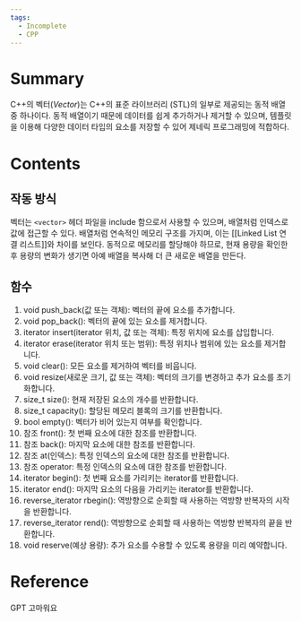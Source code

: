 ```yaml
---
tags:
  - Incomplete
  - CPP
---
```

# Summary

C++의 벡터(*Vector*)는 C++의 표준 라이브러리 (STL)의 일부로 제공되는 동적 배열 중 하나이다. 동적 배열이기 때문에 데이터를 쉽게 추가하거나 제거할 수 있으며, 템플릿을 이용해 다양한 데이터 타입의 요소를 저장할 수 있어 제네릭 프로그래밍에 적합하다.

# Contents

## 작동 방식

벡터는 `<vector>` 헤더 파일을 include 함으로서 사용할 수 있으며, 배열처럼 인덱스로 값에 접근할 수 있다. 배열처럼 연속적인 메모리 구조를 가지며, 이는 [[Linked List 연결 리스트]]와 차이를 보인다. 동적으로 메모리를 할당해야 하므로, 현재 용량을 확인한 후 용량의 변화가 생기면 아예 배열을 복사해 더 큰 새로운 배열을 만든다.

## 함수

1. void push_back(값 또는 객체): 벡터의 끝에 요소를 추가합니다.
2. void pop_back(): 벡터의 끝에 있는 요소를 제거합니다.
3. iterator insert(iterator 위치, 값 또는 객체): 특정 위치에 요소를 삽입합니다.
4. iterator erase(iterator 위치 또는 범위): 특정 위치나 범위에 있는 요소를 제거합니다.
5. void clear(): 모든 요소를 제거하여 벡터를 비웁니다.
6. void resize(새로운 크기, 값 또는 객체): 벡터의 크기를 변경하고 추가 요소를 초기화합니다.
7. size_t size(): 현재 저장된 요소의 개수를 반환합니다.
8. size_t capacity(): 할당된 메모리 블록의 크기를 반환합니다.
9. bool empty(): 벡터가 비어 있는지 여부를 확인합니다.
10. 참조 front(): 첫 번째 요소에 대한 참조를 반환합니다.
11. 참조 back(): 마지막 요소에 대한 참조를 반환합니다.
12. 참조 at(인덱스): 특정 인덱스의 요소에 대한 참조를 반환합니다.
13. 참조 operator: 특정 인덱스의 요소에 대한 참조를 반환합니다.
14. iterator begin(): 첫 번째 요소를 가리키는 iterator를 반환합니다.
15. iterator end(): 마지막 요소의 다음을 가리키는 iterator를 반환합니다.
16. reverse_iterator rbegin(): 역방향으로 순회할 때 사용하는 역방향 반복자의 시작을 반환합니다.
17. reverse_iterator rend(): 역방향으로 순회할 때 사용하는 역방향 반복자의 끝을 반환합니다.
18. void reserve(예상 용량): 추가 요소를 수용할 수 있도록 용량을 미리 예약합니다.

# Reference

GPT 고마워요